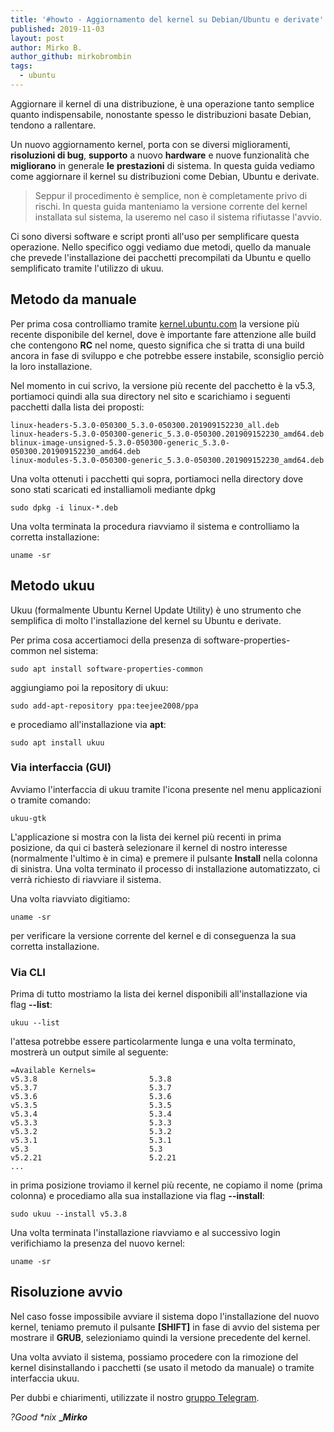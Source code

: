 ```yaml
---
title: '#howto - Aggiornamento del kernel su Debian/Ubuntu e derivate'
published: 2019-11-03
layout: post
author: Mirko B.
author_github: mirkobrombin
tags:
  - ubuntu
---
```

<p>Aggiornare il kernel di una distribuzione, è una operazione tanto semplice quanto indispensabile, nonostante spesso le distribuzioni basate Debian, tendono a rallentare.</p>
<p>Un nuovo aggiornamento kernel, porta con se diversi miglioramenti, <strong>risoluzioni di bug</strong>, <strong>supporto</strong> a nuovo <strong>hardware</strong> e nuove funzionalità che <strong>migliorano</strong> in generale <strong>le</strong> <strong>prestazioni</strong> di sistema. In questa guida vediamo come aggiornare il kernel su distribuzioni come Debian, Ubuntu e derivate.</p>
<blockquote>
<p>Seppur il procedimento è semplice, non è completamente privo di rischi. In questa guida manteniamo la versione corrente del kernel installata sul sistema, la useremo nel caso il sistema rifiutasse l&#39;avvio.</p>
</blockquote>
<p>Ci sono diversi software e script pronti all&#39;uso per semplificare questa operazione. Nello specifico oggi vediamo due metodi, quello da manuale che prevede l&#39;installazione dei pacchetti precompilati da Ubuntu e quello semplificato tramite l&#39;utilizzo di ukuu.</p>
<h2 id="metodo-da-manuale">Metodo da manuale</h2>
<p>Per prima cosa controlliamo tramite <a href="https://kernel.ubuntu.com/~kernel-ppa/mainline/">kernel.ubuntu.com</a> la versione più recente disponibile del kernel, dove è importante fare attenzione alle build che contengono <strong>RC</strong> nel nome, questo significa che si tratta di una build ancora in fase di sviluppo e che potrebbe essere instabile, sconsiglio perciò la loro installazione.</p>
<p>Nel momento in cui scrivo, la versione più recente del pacchetto è la v5.3, portiamoci quindi alla sua directory nel sito e scarichiamo i seguenti pacchetti dalla lista dei proposti:</p>
<pre><code><span class="hljs-selector-tag">linux-headers-5</span><span class="hljs-selector-class">.3</span><span class="hljs-selector-class">.0-050300_5</span><span class="hljs-selector-class">.3</span><span class="hljs-selector-class">.0-050300</span><span class="hljs-selector-class">.201909152230_all</span><span class="hljs-selector-class">.deb</span>
<span class="hljs-selector-tag">linux-headers-5</span><span class="hljs-selector-class">.3</span><span class="hljs-selector-class">.0-050300-generic_5</span><span class="hljs-selector-class">.3</span><span class="hljs-selector-class">.0-050300</span><span class="hljs-selector-class">.201909152230_amd64</span><span class="hljs-selector-class">.deb</span>
<span class="hljs-selector-tag">blinux-image-unsigned-5</span><span class="hljs-selector-class">.3</span><span class="hljs-selector-class">.0-050300-generic_5</span><span class="hljs-selector-class">.3</span><span class="hljs-selector-class">.0-050300</span><span class="hljs-selector-class">.201909152230_amd64</span><span class="hljs-selector-class">.deb</span>
<span class="hljs-selector-tag">linux-modules-5</span><span class="hljs-selector-class">.3</span><span class="hljs-selector-class">.0-050300-generic_5</span><span class="hljs-selector-class">.3</span><span class="hljs-selector-class">.0-050300</span><span class="hljs-selector-class">.201909152230_amd64</span><span class="hljs-selector-class">.deb</span>
</code></pre><p>Una volta ottenuti i pacchetti qui sopra, portiamoci nella directory dove sono stati scaricati ed installiamoli mediante dpkg</p>
<pre><code><span class="hljs-attribute">sudo</span> dpkg -i linux-<span class="hljs-regexp">*.deb</span>
</code></pre><p>Una volta terminata la procedura riavviamo il sistema e controlliamo la corretta installazione:</p>
<pre><code><span class="hljs-attribute">uname -sr</span>
</code></pre><h2 id="metodo-ukuu">Metodo ukuu</h2>
<p>Ukuu (formalmente Ubuntu Kernel Update Utility) è uno strumento che semplifica di molto l&#39;installazione del kernel su Ubuntu e derivate.</p>
<p>Per prima cosa accertiamoci della presenza di software-properties-common nel sistema:</p>
<pre><code><span class="hljs-symbol">sudo</span> apt install software-properties-<span class="hljs-meta">common</span>
</code></pre><p>aggiungiamo poi la repository di ukuu:</p>
<pre><code>sudo<span class="hljs-built_in"> add-apt-repository </span>ppa:teejee2008/ppa
</code></pre><p>e procediamo all&#39;installazione via <strong>apt</strong>:</p>
<pre><code>sudo apt <span class="hljs-keyword">install</span> ukuu
</code></pre><h3 id="via-interfaccia-gui-">Via interfaccia (GUI)</h3>
<p>Avviamo l&#39;interfaccia di ukuu tramite l&#39;icona presente nel menu applicazioni o tramite comando:</p>
<pre><code><span class="hljs-attribute">ukuu-gtk</span>
</code></pre><p>L&#39;applicazione si mostra con la lista dei kernel più recenti in prima posizione, da qui ci basterà selezionare il kernel di nostro interesse (normalmente l&#39;ultimo è in cima) e premere il pulsante <strong>Install</strong> nella colonna di sinistra. Una volta terminato il processo di installazione automatizzato, ci verrà richiesto di riavviare il sistema.</p>
<p>Una volta riavviato digitiamo:</p>
<pre><code><span class="hljs-attribute">uname -sr</span>
</code></pre><p>per verificare la versione corrente del kernel e di conseguenza la sua corretta installazione.</p>
<h3 id="via-cli">Via CLI</h3>
<p>Prima di tutto mostriamo la lista dei kernel disponibili all&#39;installazione via flag <strong>--list</strong>:</p>
<pre><code>ukuu <span class="hljs-comment">--list</span>
</code></pre><p>l&#39;attesa potrebbe essere particolarmente lunga e una volta terminato, mostrerà un output simile al seguente:</p>
<pre><code>=Available Kernels=
v5<span class="hljs-number">.3</span><span class="hljs-number">.8</span>                         <span class="hljs-number">5.3</span><span class="hljs-number">.8</span>                     
v5<span class="hljs-number">.3</span><span class="hljs-number">.7</span>                         <span class="hljs-number">5.3</span><span class="hljs-number">.7</span>                     
v5<span class="hljs-number">.3</span><span class="hljs-number">.6</span>                         <span class="hljs-number">5.3</span><span class="hljs-number">.6</span>                     
v5<span class="hljs-number">.3</span><span class="hljs-number">.5</span>                         <span class="hljs-number">5.3</span><span class="hljs-number">.5</span>                     
v5<span class="hljs-number">.3</span><span class="hljs-number">.4</span>                         <span class="hljs-number">5.3</span><span class="hljs-number">.4</span>                     
v5<span class="hljs-number">.3</span><span class="hljs-number">.3</span>                         <span class="hljs-number">5.3</span><span class="hljs-number">.3</span>                     
v5<span class="hljs-number">.3</span><span class="hljs-number">.2</span>                         <span class="hljs-number">5.3</span><span class="hljs-number">.2</span>                     
v5<span class="hljs-number">.3</span><span class="hljs-number">.1</span>                         <span class="hljs-number">5.3</span><span class="hljs-number">.1</span>                     
v5<span class="hljs-number">.3</span>                           <span class="hljs-number">5.3</span>                      
v5<span class="hljs-number">.2</span><span class="hljs-number">.21</span>                        <span class="hljs-number">5.2</span><span class="hljs-number">.21</span>         
...
</code></pre><p>in prima posizione troviamo il kernel più recente, ne copiamo il nome (prima colonna) e procediamo alla sua installazione via flag <strong>--install</strong>:</p>
<pre><code><span class="hljs-selector-tag">sudo</span> <span class="hljs-selector-tag">ukuu</span> <span class="hljs-selector-tag">--install</span> <span class="hljs-selector-tag">v5</span><span class="hljs-selector-class">.3</span><span class="hljs-selector-class">.8</span>
</code></pre><p>Una volta terminata l&#39;installazione riavviamo e al successivo login verifichiamo la presenza del nuovo kernel:</p>
<pre><code><span class="hljs-attribute">uname -sr</span>
</code></pre><h2 id="risoluzione-avvio">Risoluzione avvio</h2>
<p>Nel caso fosse impossibile avviare il sistema dopo l&#39;installazione del nuovo kernel, teniamo premuto il pulsante <strong>[SHIFT]</strong> in fase di avvio del sistema per mostrare il <strong>GRUB</strong>, selezioniamo quindi la versione precedente del kernel.</p>
<p>Una volta avviato il sistema, possiamo procedere con la rimozione del kernel disinstallando i pacchetti (se usato il metodo da manuale) o tramite interfaccia ukuu.</p>
<p>Per dubbi e chiarimenti, utilizzate il nostro <a href="https://t.me/gentedilinux">gruppo Telegram</a>.</p>
<p><em>?Good *nix </em><strong>_<em>Mirko</em></strong></p>
